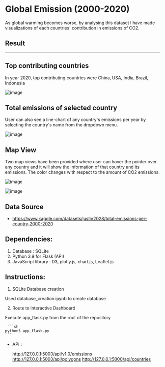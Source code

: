 # Global Emission (2000-2020)

 As global warming becomes worse, by analysing this dataset I have made visualizations of each countries' contribution in emissions of CO2.
 
 
 ## Result
 ---------
 
 
 ## Top contributing countries
 
 In year 2020, top contributing countries were China, USA, India, Brazil, Indonesia
 
 ![image](https://github.com/ubnas1/global_emmisions_analysis/assets/116352196/9c696d83-ea65-4ad4-a8c7-d43602e074ca)
 
 
 ## Total emissions of selected country
 
 User can also see a line-chart of any country's emissions per year by selecting the country's name from the dropdown menu. 
 
 ![image](https://github.com/ubnas1/global_emmisions_analysis/assets/116352196/03cab151-1c2c-4340-83dc-4c23d90d64c5)
 
 
 ## Map View
 
 Two map views have been provided where user can hover the pointer over any country and it will show the information of that country and its emissions.
 The color changes with respect to the amount of CO2 emissions.
 
 ![image](https://github.com/ubnas1/global_emmisions_analysis/assets/116352196/8c9a7eb2-093f-4247-b6e9-6f06a7e17f77)

 
 ![image](https://github.com/ubnas1/global_emmisions_analysis/assets/116352196/d2d8dbfd-d1f4-427b-b3d8-83987ea38720)
 
## Data Source

* https://www.kaggle.com/datasets/justin2028/total-emissions-per-country-2000-2020

## Dependencies:
1) Database : SQLite
2) Python 3.9 for Flask (API) 
3) JavaScript library : D3, plotly.js, chart.js, Leaflet.js


## Instructions: 

1) SQLite Database creation
  
  Used database_creation.ipynb to create database

2) Route to Interactive Dashboard

  Execute app_flask.py from the root of the repository

     ```sh 
    python3 app_flask.py
    ```

* API :

    http://127.0.0.1:5000/api/v1.0/emissions
    http://127.0.0.1:5000/api/polygons
    http://127.0.0.1:5000/api/countries

   
